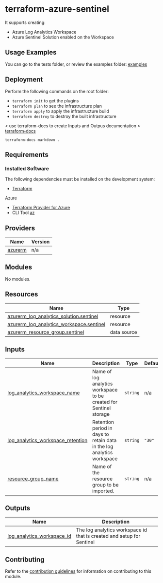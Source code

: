 # terraform-azure-sentinel

<Module description>

It supports creating:

- Azure Log Analytics Workspace
- Azure Sentinel Solution enabled on the Workspace

## Usage Examples
You can go to the tests folder, or review the examples folder: [examples](./examples)


## Deployment
Perform the following commands on the root folder:

- `terraform init` to get the plugins
- `terraform plan` to see the infrastructure plan
- `terraform apply` to apply the infrastructure build
- `terraform destroy` to destroy the built infrastructure



< use terraform-docs to create Inputs and Outpus documentation >  [terraform-docs](https://github.com/terraform-docs/terraform-docs)

`terraform-docs markdown .`


## Requirements
### Installed Software
The following dependencies must be installed on the development system:

- [Terraform](https://www.terraform.io/downloads.html) 

Azure  
- [Terraform Provider for Azure](https://github.com/hashicorp/terraform-provider-azurerm)
- CLI Tool [az](https://docs.microsoft.com/en-us/cli/azure/)

## Providers

| Name | Version |
|------|---------|
| <a name="provider_azurerm"></a> [azurerm](#provider\_azurerm) | n/a |

## Modules

No modules.

## Resources

| Name | Type |
|------|------|
| [azurerm_log_analytics_solution.sentinel](https://registry.terraform.io/providers/hashicorp/azurerm/latest/docs/resources/log_analytics_solution) | resource |
| [azurerm_log_analytics_workspace.sentinel](https://registry.terraform.io/providers/hashicorp/azurerm/latest/docs/resources/log_analytics_workspace) | resource |
| [azurerm_resource_group.sentinel](https://registry.terraform.io/providers/hashicorp/azurerm/latest/docs/data-sources/resource_group) | data source |

## Inputs

| Name | Description | Type | Default | Required |
|------|-------------|------|---------|:--------:|
| <a name="input_log_analytics_workspace_name"></a> [log\_analytics\_workspace\_name](#input\_log\_analytics\_workspace\_name) | Name of log analytics workspace to be created for Sentinel storage | `string` | n/a | yes |
| <a name="input_log_analytics_workspace_retention"></a> [log\_analytics\_workspace\_retention](#input\_log\_analytics\_workspace\_retention) | Retention period in days to retain data in the log analytics workspace | `string` | `"30"` | no |
| <a name="input_resource_group_name"></a> [resource\_group\_name](#input\_resource\_group\_name) | Name of the resource group to be imported. | `string` | n/a | yes |

## Outputs

| Name | Description |
|------|-------------|
| <a name="output_log_analytics_workspace_id"></a> [log\_analytics\_workspace\_id](#output\_log\_analytics\_workspace\_id) | The log analytics workspace id that is created and setup for Sentinel |

## Contributing

Refer to the [contribution guidelines](./CONTRIBUTING.md) for
information on contributing to this module.
